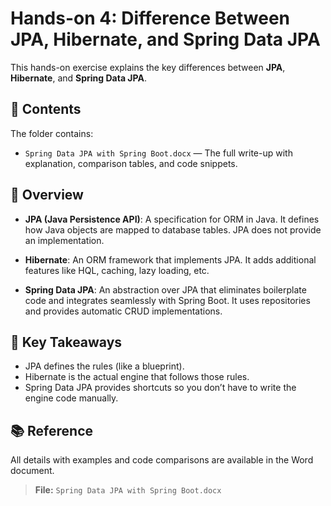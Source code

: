 # Hands-on 4: Difference Between JPA, Hibernate, and Spring Data JPA

This hands-on exercise explains the key differences between **JPA**, **Hibernate**, and **Spring Data JPA**.

## 📄 Contents
The folder contains:
- `Spring Data JPA with Spring Boot.docx` — The full write-up with explanation, comparison tables, and code snippets.

## 🧠 Overview

- **JPA (Java Persistence API)**: A specification for ORM in Java. It defines how Java objects are mapped to database tables. JPA does not provide an implementation.

- **Hibernate**: An ORM framework that implements JPA. It adds additional features like HQL, caching, lazy loading, etc.

- **Spring Data JPA**: An abstraction over JPA that eliminates boilerplate code and integrates seamlessly with Spring Boot. It uses repositories and provides automatic CRUD implementations.

## 📘 Key Takeaways

- JPA defines the rules (like a blueprint).
- Hibernate is the actual engine that follows those rules.
- Spring Data JPA provides shortcuts so you don’t have to write the engine code manually.

## 📚 Reference

All details with examples and code comparisons are available in the Word document.

> **File:** `Spring Data JPA with Spring Boot.docx`
